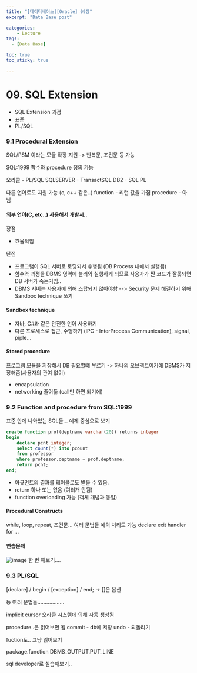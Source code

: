 ```yaml
---
title: "[데이터베이스][Oracle] 09장"
excerpt: "Data Base post"

categories:
    - Lecture
tags:
  - [Data Base]

toc: true
toc_sticky: true

---
```

# 09. SQL Extension
- SQL Extension 과정
- 표준
- PL/SQL

### 9.1 Procedural Extension
SQL/PSM 이라는 모듈 확장 지원
-> 반복문, 조건문 등 가능

SQL:1999
함수와 procedure 정의 가능

오라클 - PL/SQL
SQLSERVER - TransactSQL
DB2 - SQL PL

다른 언어로도 지원 가능 (c, c++ 같은..)
function - 리턴 값을 가짐
procedure - 아님

#### 외부 언어(C, etc..) 사용해서 개발시..
장점
- 효율적임

단점
- 프로그램이 SQL 서버로 로딩되서 수행됨 (DB Process 내에서 실행됨)
- 함수와 과정을 DBMS 영역에 불러와 실행하게 되므로 사용자가 짠 코드가 잘못되면 DB 서버가 죽는거임..
- DBMS 서버는 사용자에 의해 스탑되지 않아야함
--> Security 문제 해결하기 위해 Sandbox technique 쓰기

#### Sandbox technique
- 자바, C#과 같은 안전한 언어 사용하기
- 다른 프로세스로 접근, 수행하기 (IPC - InterProcess Communication), signal, piple...

#### Stored procedure
프로그램 모듈을 저장해서 DB 필요할떄 부르기
-> 하나의 오브젝트이기에 DBMS가 저장해줌(사용자의 관여 없이)

- encapsulation
- networking 줄어듦 (call만 하면 되기에)

### 9.2 Function and procedure from SQL:1999
표준 안에 나와있는 SQL들...
예제 중심으로 보기

```SQL
create function prof(deptname varchar(20)) returns integer
begin
    declare pcnt integer;
    select count(*) into pcount
    from professor
    where professor.deptname = prof.deptname;
    return pcnt;
end;
```

- 아규먼트의 결과를 테이블로도 받을 수 있음.
- return 하나 또는 없음 (여러개 안됨)
- function overloading 가능 (객체 개념과 동일)

#### Procedural Constructs
while, loop, repeat, 조건문... 여러 문법들
예외 처리도 가능 
declare exit handler for ...

#### 연습문제
![image](https://github.com/ssoxong/ssoxong.github.io/assets/112956015/bdc1a957-bc28-4922-be30-863ad9643d30)
한 번 해보기....


### 9.3 PL/SQL
[declare] / begin / [exception] / end; 
-> []은 옵션
 
등 여러 문법들..................

implicit cursor
오라클 시스템에 의해 자동 생성됨

procedure..은 읽어보면 됨
commit - db에 저장
undo - 되돌리기

fuction도.. 그냥 읽어보기

package.function
DBMS_OUTPUT.PUT_LINE

sql developer로 실습해보기..
